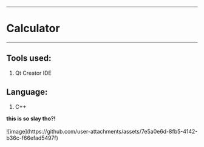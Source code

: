 <centre>
<title>Assignment# 03</title>
  <hr>
</centre>
<align-left>
  <h1>Calculator</h1>
<hr>
<h2>Tools used:</h2>
<ol>
    <li>Qt Creator IDE</li>
</ol>
<h2>Language:</h2>
<ol>
    <li>C++</li>
</ol>
<b>this is so slay tho?!</b>
  <br> <br>
![image](https://github.com/user-attachments/assets/7e5a0e6d-8fb5-4142-b36c-f66efad5497f)

</align-left>
